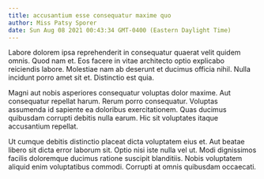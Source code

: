 ```yaml
---
title: accusantium esse consequatur maxime quo
author: Miss Patsy Sporer
date: Sun Aug 08 2021 00:43:34 GMT-0400 (Eastern Daylight Time)
---
```

Labore dolorem ipsa reprehenderit in consequatur quaerat velit quidem omnis. Quod nam et. Eos facere in vitae architecto optio explicabo reiciendis labore. Molestiae nam ab deserunt et ducimus officia nihil. Nulla incidunt porro amet sit et. Distinctio est quia.

 Magni aut nobis asperiores consequatur voluptas dolor maxime. Aut consequatur repellat harum. Rerum porro consequatur. Voluptas assumenda id sapiente ea doloribus exercitationem. Quas ducimus quibusdam corrupti debitis nulla earum. Hic sit voluptates itaque accusantium repellat.

 Ut cumque debitis distinctio placeat dicta voluptatem eius et. Aut beatae libero sit dicta error laborum sit. Optio nisi iste nulla vel ut. Modi dignissimos facilis doloremque ducimus ratione suscipit blanditiis. Nobis voluptatem aliquid enim voluptatibus commodi. Corrupti at omnis quibusdam occaecati.